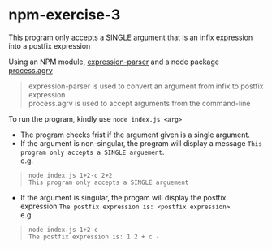 # npm-exercise-3

This program only accepts a SINGLE argument that is an infix expression into a postfix expression


Using an NPM module, [expression-parser](https://www.npmjs.com/package/@estilles/expression-parser) and a node package [process.agrv](https://nodejs.org/docs/latest/api/process.html#processargv)

> expression-parser is used to convert an argument from infix to postfix expression
> <br/>process.agrv is used to accept arguments from the command-line


To run the program, kindly use `node index.js <arg>`

* The program checks frist if the argument given is a single argument.
* If the argument is non-singular, the program will display a message `This program only accepts a SINGLE arguement`.
<br/>e.g.
> `node index.js 1+2-c 2+2`
> <br/>`This program only accepts a SINGLE arguement`

* If the argument is singular, the progam will display the postfix expression `The postfix expression is: <postfix expression>`.
<br/>e.g.
> `node index.js 1+2-c`
> <br/>`The postfix expression is: 1 2 + c -`